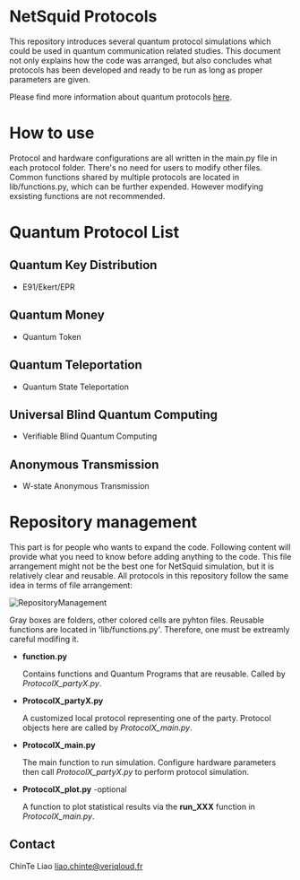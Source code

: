 # NetSquid Protocols
This repository introduces several quantum protocol simulations which could be used in quantum communication related studies.
This document not only explains how the code was arranged, but also concludes what protocols has been developed and ready to be run as long as proper parameters are given.

Please find more information about quantum protocols [here](https://wiki.veriqloud.fr/index.php?title=Protocol_Library).





# How to use

Protocol and hardware configurations are all written in the main.py file in each protocol folder. 
There's no need for users to modify other files.
Common functions shared by multiple protocols are located in lib/functions.py, which can be further expended. However modifying exsisting functions are not recommended.




# Quantum Protocol List
## Quantum Key Distribution
- E91/Ekert/EPR

## Quantum Money
- Quantum Token

## Quantum Teleportation
- Quantum State Teleportation

## Universal Blind Quantum Computing 
- Verifiable Blind Quantum Computing

## Anonymous Transmission
- W-state Anonymous Transmission



# Repository management

This part is for people who wants to expand the code. 
Following content will provide what you need to know before adding anything to the code.
This file arrangement might not be the best one for NetSquid simulation, but it is relatively clear and reusable.
All protocols in this repository follow the same idea in terms of file arrangement:

![RepositoryManagement](https://github.com/LiaoChinTe/netsquid-simulation/blob/main/FileStructure.png)

Gray boxes are folders, other colored cells are pyhton files.
Reusable functions are located in 'lib/functions.py'.
Therefore, one must be extreamly careful modifing it.

- **function.py**

  Contains functions and Quantum Programs that are reusable. Called by *ProtocolX_partyX.py*.

- **ProtocolX_partyX.py**

  A customized local protocol representing one of the party. Protocol objects here are called by *ProtocolX_main.py*.


- **ProtocolX_main.py**

  The main function to run simulation. Configure hardware parameters then call *ProtocolX_partyX.py* to perform protocol simulation. 


- **ProtocolX_plot.py** -optional

  A function to plot statistical results via the **run_XXX** function in *ProtocolX_main.py*.



## Contact
ChinTe Liao
liao.chinte@veriqloud.fr
